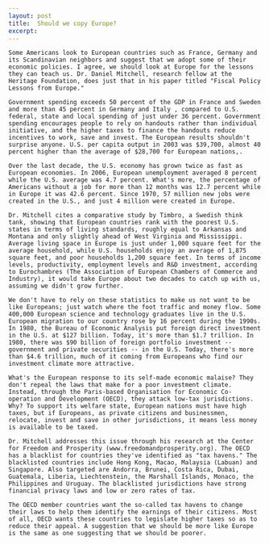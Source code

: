 ```yaml
---
layout: post
title:  Should we copy Europe?
excerpt:
---
```












	Some Americans look to European countries such as France, Germany and its Scandinavian neighbors and suggest that we adopt some of their economic policies. I agree, we should look at Europe for the lessons they can teach us. Dr. Daniel Mitchell, research fellow at the Heritage Foundation, does just that in his paper titled "Fiscal Policy Lessons from Europe."

	Government spending exceeds 50 percent of the GDP in France and Sweden and more than 45 percent in Germany and Italy , compared to U.S. federal, state and local spending of just under 36 percent. Government spending encourages people to rely on handouts rather than individual initiative, and the higher taxes to finance the handouts reduce incentives to work, save and invest. The European results shouldn't surprise anyone. U.S. per capita output in 2003 was $39,700, almost 40 percent higher than the average of $28,700 for European nations,.

	Over the last decade, the U.S. economy has grown twice as fast as European economies. In 2006, European unemployment averaged 8 percent while the U.S. average was 4.7 percent. What's more, the percentage of Americans without a job for more than 12 months was 12.7 percent while in Europe it was 42.6 percent. Since 1970, 57 million new jobs were created in the U.S., and just 4 million were created in Europe.

	Dr. Mitchell cites a comparative study by Timbro, a Swedish think tank, showing that European countries rank with the poorest U.S. states in terms of living standards, roughly equal to Arkansas and Montana and only slightly ahead of West Virginia and Mississippi. Average living space in Europe is just under 1,000 square feet for the average household, while U.S. households enjoy an average of 1,875 square feet, and poor households 1,200 square feet. In terms of income levels, productivity, employment levels and R&D investment, according to Eurochambres (The Association of European Chambers of Commerce and Industry), it would take Europe about two decades to catch up with us, assuming we didn't grow further.

	We don't have to rely on these statistics to make us not want to be like Europeans; just watch where the foot traffic and money flow. Some 400,000 European science and technology graduates live in the U.S. European migration to our country rose by 16 percent during the 1990s. In 1980, the Bureau of Economic Analysis put foreign direct investment in the U.S. at $127 billion. Today, it's more than $1.7 trillion. In 1980, there was $90 billion of foreign portfolio investment -- government and private securities -- in the U.S. Today, there's more than $4.6 trillion, much of it coming from Europeans who find our investment climate more attractive.

	What's the European response to its self-made economic malaise? They don't repeal the laws that make for a poor investment climate. Instead, through the Paris-based Organisation for Economic Co-operation and Development (OECD), they attack low-tax jurisdictions. Why? To support its welfare state, European nations must have high taxes, but if Europeans, as private citizens and businessmen, relocate, invest and save in other jurisdictions, it means less money is available to be taxed.

	Dr. Mitchell addresses this issue through his research at the Center for Freedom and Prosperity (www.freedomandprosperity.org). The OECD has a blacklist for countries they've identified as "tax havens." The blacklisted countries include Hong Kong, Macao, Malaysia (Labuan) and Singapore. Also targeted are Andorra, Brunei, Costa Rica, Dubai, Guatemala, Liberia, Liechtenstein, the Marshall Islands, Monaco, the Philippines and Uruguay. The blacklisted jurisdictions have strong financial privacy laws and low or zero rates of tax.

	The OECD member countries want the so-called tax havens to change their laws to help them identify the earnings of their citizens. Most of all, OECD wants these countries to legislate higher taxes so as to reduce their appeal. A suggestion that we should be more like Europe is the same as one suggesting that we should be poorer.





